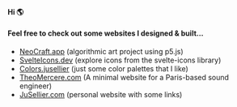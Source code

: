 #### Hi 🌎 
#### Feel free to check out some websites I designed & built...
- [NeoCraft.app](https://neocraft.app) (algorithmic art project using p5.js)
- [SvelteIcons.dev](https://svelteicons.dev) (explore icons from the svelte-icons library)
- [Colors.jusellier](https://colors.jusellier.com) (just some color palettes that I like)
- [TheoMercere.com](https://theomercere.com) (A minimal website for a Paris-based sound engineer)
- [JuSellier.com](https://jusellier.com) (personal website with some links)
